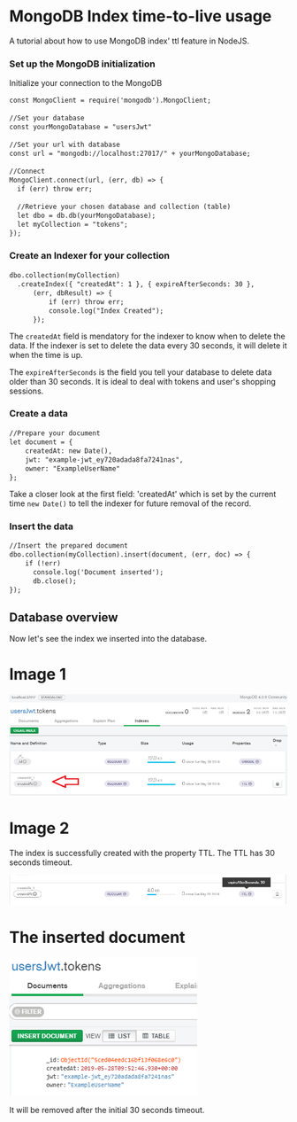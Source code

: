 # MongoDB Index time-to-live usage

A tutorial about how to use MongoDB index' ttl feature in NodeJS.

### Set up the MongoDB initialization

Initialize your connection to the MongoDB

```
const MongoClient = require('mongodb').MongoClient;

//Set your database
const yourMongoDatabase = "usersJwt"

//Set your url with database
const url = "mongodb://localhost:27017/" + yourMongoDatabase;

//Connect
MongoClient.connect(url, (err, db) => {
  if (err) throw err;
  
  //Retrieve your chosen database and collection (table)
  let dbo = db.db(yourMongoDatabase);
  let myCollection = "tokens";
});
```

### Create an Indexer for your collection

```
dbo.collection(myCollection)
  .createIndex({ "createdAt": 1 }, { expireAfterSeconds: 30 },
      (err, dbResult) => {
          if (err) throw err;
          console.log("Index Created");
      });
```

The ``createdAt`` field is mendatory for the indexer to know when to delete the data. If the indexer is set to delete the data every 30 seconds, it will delete it when the time is up.

The ``expireAfterSeconds`` is the field you tell your database to delete data older than 30 seconds. It is ideal to deal with tokens and user's shopping sessions.

### Create a data

```
//Prepare your document
let document = {
    createdAt: new Date(),
    jwt: "example-jwt_ey720adada8fa7241nas",
    owner: "ExampleUserName"
};
```

Take a closer look at the first field: 'createdAt' which is set by the current time ``new Date()`` to tell the indexer for future removal of the record.

### Insert the data
```
//Insert the prepared document
dbo.collection(myCollection).insert(document, (err, doc) => {
    if (!err)
      console.log('Document inserted');
      db.close();
});
```

## Database overview
Now let's see the index we inserted into the database.

# Image 1
![img](https://github.com/knoxgon/mongodb-index-ttl/blob/master/mongodb-index1.png)

# Image 2

The index is successfully created with the property TTL. The TTL has 30 seconds timeout.

![img](https://github.com/knoxgon/mongodb-index-ttl/blob/master/mongodb-index2.png)

# The inserted document
![img](https://github.com/knoxgon/mongodb-index-ttl/blob/master/mongodb-document.png)

It will be removed after the initial 30 seconds timeout.
